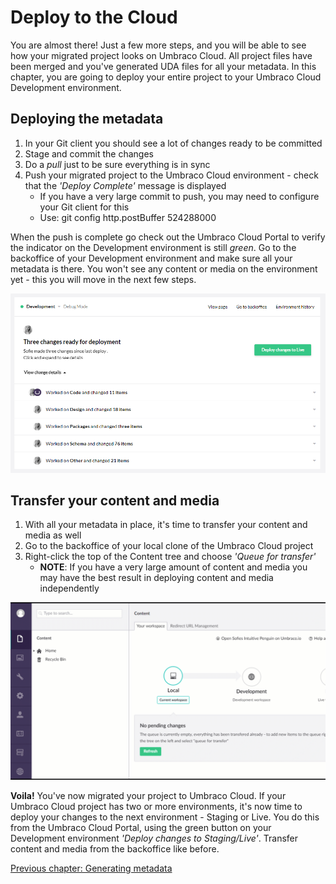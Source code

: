 # Deploy to the Cloud

You are almost there! Just a few more steps, and you will be able to see how your migrated project looks on Umbraco Cloud. All project files have been merged and you've generated UDA files for all your metadata. In this chapter, you are going to deploy your entire project to your Umbraco Cloud Development environment.

## Deploying the metadata
1. In your Git client you should see a lot of changes ready to be committed
2. Stage and commit the changes
3. Do a *pull* just to be sure everything is in sync
4. Push your migrated project to the Umbraco Cloud environment - check that the *'Deploy Complete'* message is displayed
    * If you have a very large commit to push, you may need to configure your Git client for this
    * Use: git config http.postBuffer 524288000

When the push is complete go check out the Umbraco Cloud Portal to verify the indicator on the Development environment is still *green*. Go to the backoffice of your Development environment and make sure all your metadata is there. You won't see any content or media on the environment yet - this you will move in the next few steps.

![Changes commited to Development environment](images/changes-on-dev.PNG)

## Transfer your content and media
1. With all your metadata in place, it's time to transfer your content and media as well
2. Go to the backoffice of your local clone of the Umbraco Cloud project
3. Right-click the top of the Content tree and choose *'Queue for transfer'*
    * **NOTE**: If you have a very large amount of content and media you may have the best result in deploying content and media independently

![Queue for transfer](images/transfer.gif)

**Voila!** You've now migrated your project to Umbraco Cloud. If your Umbraco Cloud project has two or more environments, it's now time to deploy your changes to the next environment - Staging or Live. You do this from the Umbraco Cloud Portal, using the green button on your Development environment *'Deploy changes to Staging/Live'*. Transfer content and media from the backoffice like before.

[Previous chapter: Generating metadata](part-3.md)
